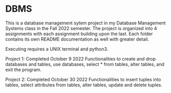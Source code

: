# DBMS

This is a database management sytem project in my Database Management Systems class in the Fall 2022 semester.
The project is organized into 4 assignments with each assignment building upon the last. Each folder contains its own README documentation as well with greater detail.

Executing requires a UNIX terminal and python3.

Project 1: Completed October 9 2022
Functionalities to create and drop databases and tables, use databases, select * from tables, alter tables, and exit the program.

Project 2: Completed October 30 2022
Functionalities to insert tuples into tables, select attributes from tables, alter tables, update and delete tuples.
